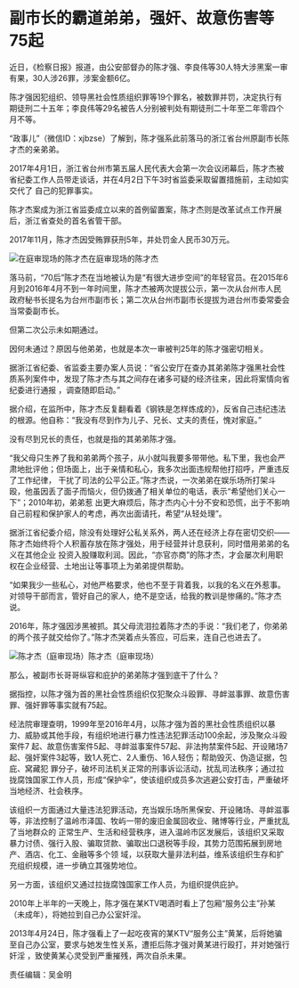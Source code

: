 # 副市长的霸道弟弟，强奸、故意伤害等75起

近日，《检察日报》报道，由公安部督办的陈才强、李良伟等30人特大涉黑案一审有果，30人涉26罪，涉案金额6亿。

陈才强因犯组织、领导黑社会性质组织罪等19个罪名，被数罪并罚，决定执行有期徒刑二十五年；李良伟等29名被告人分别被判处有期徒刑二十年至二年零四个月不等。

“政事儿”（微信ID：xjbzse）了解到，陈才强系此前落马的浙江省台州原副市长陈才杰的亲弟弟。

2017年4月1日，浙江省台州市第五届人民代表大会第一次会议闭幕后，陈才杰被省纪委工作人员带走谈话，并在4月2日下午3时省监委采取留置措施前，主动如实交代了
自己的犯罪事实。

陈才杰案成为浙江省监委成立以来的首例留置案，陈才杰则是改革试点工作开展后，浙江省查处的首名省管干部。

2017年11月，陈才杰因受贿罪获刑5年，并处罚金人民币30万元。

![在庭审现场的陈才杰](http://n.sinaimg.cn/translate/200/w600h400/20180708/N8wo-hezpzwt3755196.jpg)在庭审现场的陈才杰

落马前，“70后”陈才杰在当地被认为是“有很大进步空间”的年轻官员。在2015年6月到2016年4月不到一年时间里，陈才杰被两次提拔公示，第一次从台州市人民
政府秘书长提名为台州市副市长；第二次从台州市副市长提拔为进台州市委常委会当常委副市长。

但第二次公示未如期通过。

因何未通过？原因与他弟弟，也就是本次一审被判25年的陈才强密切相关。

据浙江省纪委、省监委主要办案人员说：“省公安厅在查办其弟弟陈才强黑社会性质系列案件中，发现了陈才杰与其之间存在诸多可疑的经济往来，因此将案情向省纪委进行通报
，调查随即启动。”

据介绍，在监所中，陈才杰反复翻看着《钢铁是怎样炼成的》，反省自己违纪违法的根源。他自称：“我没有尽到作为儿子、兄长、丈夫的责任，愧对家庭。”

没有尽到兄长的责任，也就是指的其弟弟陈才强。

“我父母只生养了我和弟弟两个孩子，从小就叫我要多带带他。私下里，我也会严肃地批评他；但场面上，出于亲情和私心，我多次出面违规帮他打招呼，严重违反了工作纪律，
干扰了司法的公平公正。”陈才杰说，一次弟弟在娱乐场所打架斗殴，他虽因丢了面子而恼火，但仍拨通了相关单位的电话，表示“希望他们关心一下”；2010年初，弟弟惹
出更大麻烦后，陈才杰内心十分不安和恐慌，出于不影响自己前程和保护家人的考虑，再次出面请托，希望“从轻处理”。

据浙江省纪委介绍，除没有处理好公私关系外，两人还在经济上存在密切交织——陈才杰始终将个人积蓄存放在陈才强处，用于经营并计息获利，同时借用弟弟的名义在其他企业
投资入股赚取利润。因此，“亦官亦商”的陈才杰，才会屡次利用职权在企业经营、土地出让等事项上为弟弟提供帮助。

“如果我少一些私心，对他严格要求，他也不至于背着我，以我的名义在外惹事。对领导干部而言，管好自己的家人，绝不是空话，给我的教训是惨痛的。”陈才杰说。

2016年，陈才强因涉黑被抓。其父母流泪拉着陈才杰的手说：“我们老了，你弟弟的两个孩子就交给你了。”陈才杰哭着点头答应，可后来，连自己也进去了。

![陈才杰（庭审现场）](http://n.sinaimg.cn/translate/200/w600h400/20180708/AHJj-hezpzwt3755357.jpg)陈才杰（庭审现场）

那么，被副市长哥哥纵容和庇护的弟弟陈才强到底干了什么？

据指控，以陈才强为首的黑社会性质组织仅犯聚众斗殴罪、寻衅滋事罪、故意伤害罪、强奸罪等事实就有75起。

经法院审理查明，1999年至2016年4月，以陈才强为首的黑社会性质组织以暴力、威胁或其他手段，有组织地进行暴力性违法犯罪活动100余起，涉及聚众斗殴案件7
起、故意伤害案件5起、寻衅滋事案件57起、非法拘禁案件5起、开设赌场7起、强奸案件3起等，致1人死亡、2人重伤、16人轻伤；帮助毁灭、伪造证据，包庇、窝藏犯
罪分子，破坏司法机关正常的刑事诉讼活动，扰乱司法秩序；通过拉拢腐蚀国家工作人员，形成“保护伞”，使该组织成员多次逃避公安打击，严重破坏当地经济、社会秩序。

该组织一方面通过大量违法犯罪活动，充当娱乐场所黑保安、开设赌场、寻衅滋事等，非法控制了温岭市泽国、牧屿一带的废旧金属回收业、赌博等行业，严重扰乱了当地群众的
正常生产、生活和经营秩序，进入温岭市区发展后，该组织又采取暴力讨债、强行入股、骗取贷款、骗取出口退税等手段，其势力范围拓展到房地产、酒店、化工、金融等多个领
域，以获取大量非法利益，维系该组织生存和扩充组织规模，进一步确立其强势地位。

另一方面，该组织又通过拉拢腐蚀国家工作人员，为组织提供庇护。

2010年上半年的一天晚上，陈才强在某KTV喝酒时看上了包厢“服务公主”孙某（未成年），将她拉到自己办公室奸淫。

2013年4月24日，陈才强看上了一起吃夜宵的某KTV“服务公主”黄某，后将她骗至自己办公室，要求与她发生性关系，遭拒后陈才强对黄某进行殴打，并对她强行奸淫
，致使黄某心灵受到严重摧残，两次自杀未果。

责任编辑：吴金明

